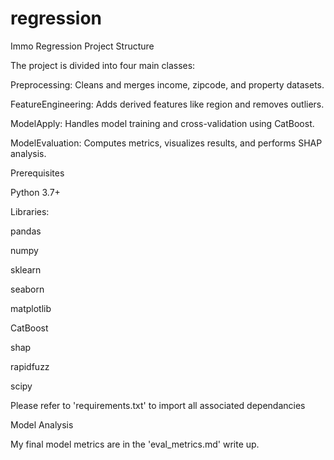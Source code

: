 # regression
Immo Regression
Project Structure

The project is divided into four main classes:

Preprocessing: Cleans and merges income, zipcode, and property datasets.

FeatureEngineering: Adds derived features like region and removes outliers.

ModelApply: Handles model training and cross-validation using CatBoost.

ModelEvaluation: Computes metrics, visualizes results, and performs SHAP analysis.

Prerequisites

Python 3.7+

Libraries:

pandas

numpy

sklearn

seaborn

matplotlib

CatBoost

shap

rapidfuzz

scipy

Please refer to 'requirements.txt' to import all associated dependancies

Model Analysis

My final model metrics are in the 'eval_metrics.md' write up.